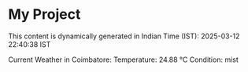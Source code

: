 # My Project

This content is dynamically generated in Indian Time (IST): 2025-03-12 22:40:38 IST


Current Weather in Coimbatore:
Temperature: 24.88 °C
Condition: mist
